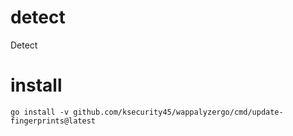# detect
Detect

# install
```
go install -v github.com/ksecurity45/wappalyzergo/cmd/update-fingerprints@latest
```

